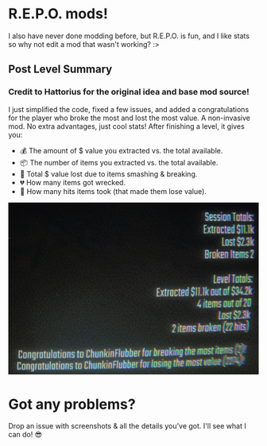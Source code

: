 # R.E.P.O. mods!

I also have never done modding before, but R.E.P.O. is fun, and I like stats so why not edit a mod that wasn't working? :>

## Post Level Summary

### Credit to Hattorius for the original idea and base mod source!

I just simplified the code, fixed a few issues, and added a congratulations for the player who broke the most and lost the most value.
A non-invasive mod. No extra advantages, just cool stats! After finishing a level, it gives you:
- 💰 The amount of $ value you extracted vs. the total available.
- 📦 The number of items you extracted vs. the total available.
- 🔨 Total $ value lost due to items smashing & breaking.
- 💔 How many items got wrecked.
- 👊 How many hits items took (that made them lose value).

![Small screenshot showing the HUD](images/PostLevelSummaryPlus.png)

# Got any problems?
Drop an issue with screenshots & all the details you’ve got. I'll see what I can do! 😎
